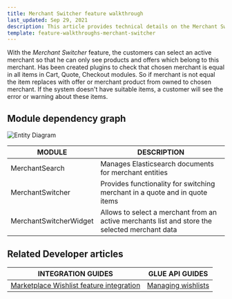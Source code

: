 ```yaml
---
title: Merchant Switcher feature walkthrough
last_updated: Sep 29, 2021
description: This article provides technical details on the Merchant Switcher feature.
template: feature-walkthroughs-merchant-switcher
---
```


With the *Merchant Switcher* feature, the customers can select an active merchant so that he can only see products and offers which belong to this merchant.
Has been created plugins to check that chosen merchant is equal in all items in Cart, Quote, Checkout modules.
So if merchant is not equal the item replaces with offer or merchant product from owned to chosen merchant.
If  the system doesn't have suitable items, a customer will see the error or warning about these items.

## Module dependency graph
![Entity Diagram](https://confluence-connect.gliffy.net/embed/image/8db03d24-88d4-4715-a5e1-afae4f2ff8ca.png?utm_medium=live&utm_source=confluence)

| MODULE     | DESCRIPTION                |
|------------|----------------------------|
| MerchantSearch | Manages Elasticsearch documents for merchant entities   |
| MerchantSwitcher | Provides functionality for switching merchant in a quote and in quote items   |
| MerchantSwitcherWidget | Allows to select a merchant from an active merchants list and store the selected merchant data   |

## Related Developer articles

| INTEGRATION GUIDES | GLUE API GUIDES  |
| ------------- | -------------- |
| [Marketplace Wishlist feature integration](/docs/marketplace/dev/feature-integration-guides/{{page.version}}/merchant-switcher-feature-integration.html) | [Managing wishlists](/docs/marketplace/dev/glue-api-guides/{{page.version}}/wishlists/managing-wishlists.html)